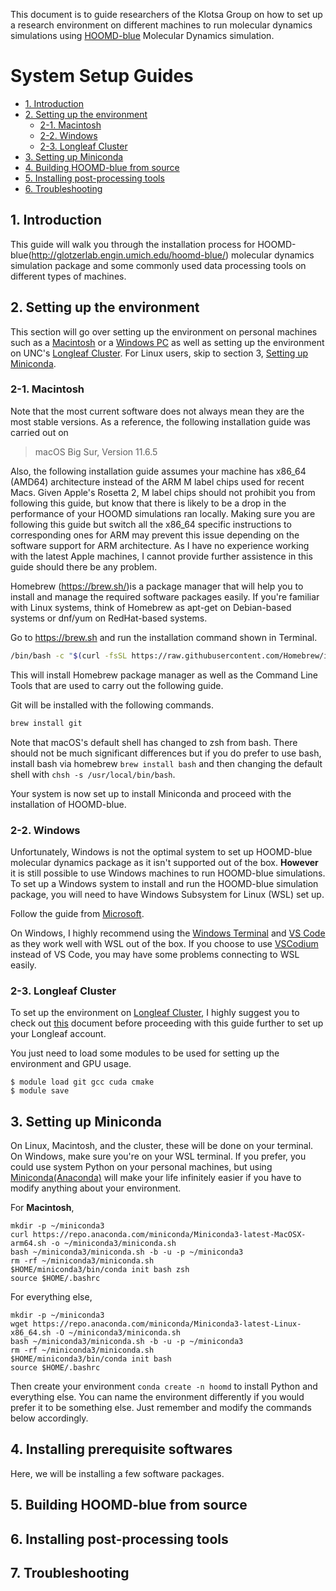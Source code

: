 This document is to guide researchers of the Klotsa Group on how to set up a research environment on different machines to run molecular dynamics simulations using [HOOMD-blue](http://glotzerlab.engin.umich.edu/hoomd-blue/) Molecular Dynamics simulation.

# System Setup Guides

- [1. Introduction](#1-introduction)
- [2. Setting up the environment](#2-setting-up-the-environment)
  - [2-1. Macintosh](#2-1-macintosh)
  - [2-2. Windows](#2-2-windows)
  - [2-3. Longleaf Cluster](#2-3-longleaf-cluster)
- [3. Setting up Miniconda](#3-setting-up-Miniconda)
- [4. Building HOOMD-blue from source](#5-building-hoomd-blue-from-source)
- [5. Installing post-processing tools](#6-installing-post-processing-tools)
- [6. Troubleshooting](#7-troubleshooting)

## 1. Introduction

This guide will walk you through the installation process for HOOMD-blue(<http://glotzerlab.engin.umich.edu/hoomd-blue/>) molecular dynamics simulation package and some commonly used data processing tools on different types of machines.

## 2. Setting up the environment

This section will go over setting up the environment on personal machines such as a [Macintosh](#2-1-macintosh) or a [Windows PC](#2-2-windows) as well as setting up the environment on UNC's [Longleaf Cluster](#2-3-longleaf-cluster). For Linux users, skip to section 3, [Setting up Miniconda](#3-setting-up-Miniconda).

### 2-1. Macintosh

Note that the most current software does not always mean they are the most stable versions. As a reference, the following installation guide was carried out on
>macOS Big Sur, Version 11.6.5

Also, the following installation guide assumes your machine has x86_64 (AMD64) architecture instead of the ARM M label chips used for recent Macs. Given Apple's Rosetta 2, M label chips should not prohibit you from following this guide, but know that there is likely to be a drop in the performance of your HOOMD simulations ran locally. Making sure you are following this guide but switch all the x86_64 specific instructions to corresponding ones for ARM may prevent this issue depending on the software support for ARM architecture. As I have no experience working with the latest Apple machines, I cannot provide further assistence in this guide should there be any problem.

Homebrew (<https://brew.sh/>)is a package manager that will help you to install and manage the required software packages easily. If you're familiar with Linux systems, think of Homebrew as apt-get on Debian-based systems or dnf/yum on RedHat-based systems.

Go to <https://brew.sh> and run the installation command shown in Terminal.

```zsh
/bin/bash -c "$(curl -fsSL https://raw.githubusercontent.com/Homebrew/install/HEAD/install.sh)"
```

This will install Homebrew package manager as well as the Command Line Tools that are used to carry out the following guide.

Git will be installed with the following commands.

```zsh
brew install git
```

Note that macOS's default shell has changed to zsh from bash. There should not be much significant differences but if you do prefer to use bash, install bash via homebrew `brew install bash` and then changing the default shell with `chsh -s /usr/local/bin/bash`.

Your system is now set up to install Miniconda and proceed with the installation of HOOMD-blue.

### 2-2. Windows

Unfortunately, Windows is not the optimal system to set up HOOMD-blue molecular dynamics package as it isn't supported out of the box. **However** it is still possible to use Windows machines to run HOOMD-blue simulations. To set up a Windows system to install and run the HOOMD-blue simulation package, you will need to have Windows Subsystem for Linux (WSL) set up.

Follow the guide from [Microsoft](https://learn.microsoft.com/en-us/windows/wsl/install).

On Windows, I highly recommend using the [Windows Terminal](https://github.com/microsoft/terminal) and [VS Code](https://code.visualstudio.com/) as they work well with WSL out of the box. If you choose to use [VSCodium](https://vscodium.com/) instead of VS Code, you may have some problems connecting to WSL easily.

### 2-3. Longleaf Cluster

To set up the environment on [Longleaf Cluster](https://help.rc.unc.edu/longleaf-cluster/), I highly suggest you to check out [this](../misc_guides/setting_up_supercomputer_account.md) document before proceeding with this guide further to set up your Longleaf account.

You just need to load some modules to be used for setting up the environment and GPU usage.
```
$ module load git gcc cuda cmake
$ module save
```

## 3. Setting up Miniconda

On Linux, Macintosh, and the cluster, these will be done on your terminal. On Windows, make sure you're on your WSL terminal. If you prefer, you could use system Python on your personal machines, but using [Miniconda(Anaconda)](https://www.anaconda.com/) will make your life infinitely easier if you have to modify anything about your environment.

For **Macintosh**,
```
mkdir -p ~/miniconda3
curl https://repo.anaconda.com/miniconda/Miniconda3-latest-MacOSX-arm64.sh -o ~/miniconda3/miniconda.sh
bash ~/miniconda3/miniconda.sh -b -u -p ~/miniconda3
rm -rf ~/miniconda3/miniconda.sh
$HOME/miniconda3/bin/conda init bash zsh
source $HOME/.bashrc
```

For everything else,
```
mkdir -p ~/miniconda3
wget https://repo.anaconda.com/miniconda/Miniconda3-latest-Linux-x86_64.sh -O ~/miniconda3/miniconda.sh
bash ~/miniconda3/miniconda.sh -b -u -p ~/miniconda3
rm -rf ~/miniconda3/miniconda.sh
$HOME/miniconda3/bin/conda init bash
source $HOME/.bashrc
```
Then create your environment `conda create -n hoomd` to install Python and everything else. You can name the environment differently if you would prefer it to be something else. Just remember and modify the commands below accordingly.

## 4. Installing prerequisite softwares

Here, we will be installing a few software packages.

## 5. Building HOOMD-blue from source

## 6. Installing post-processing tools

## 7. Troubleshooting